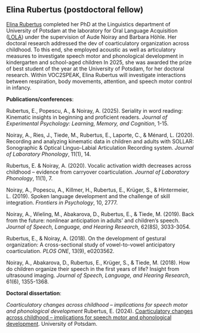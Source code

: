## Elina Rubertus (postdoctoral fellow)

[Elina Rubertus](https://elinarubertus.github.io/) completed her PhD at the Linguistics department of University of Potsdam at the laboratory for Oral Language Acquisition ([LOLA](https://www.uni-potsdam.de/en/lola/index)) under the supervision of Aude Noiray and Barbara Höhle. Her doctoral research addressed the dev of coarticulatory organization across childhood. To this end, she employed acoustic as well as articulatory measures to investigate speech motor and phonological development in kindergarten and school-aged children
In 2025, she was awarded the prize of best student of the year at the University of Potsdam, for her doctoral research.
Within VOC2SPEAK, Elina Rubertus will investigate interactions between respiration, body movements, attention, and speech motor control in infancy.

**Publications/conferences**:

Rubertus, E., Popescu, A., & Noiray, A. (2025). Seriality in word reading: Kinematic insights in beginning and proficient readers. *Journal of Experimental Psychology: Learning, Memory, and Cognition*, 1-15.

Noiray, A., Ries, J., Tiede, M., Rubertus, E., Laporte, C., & Ménard, L. (2020). Recording and analyzing kinematic data in children and adults with SOLLAR: Sonographic & Optical Linguo-Labial Articulation Recording system. *Journal of Laboratory Phonology*, 11(1), 14.

Rubertus, E. & Noiray, A. (2020). Vocalic activation width decreases across childhood – evidence from carryover coarticulation. *Journal of Laboratory Phonology*, 11(1), 7.

Noiray, A., Popescu, A., Killmer, H., Rubertus, E., Krüger, S., & Hintermeier, L. (2019). Spoken language development and the challenge of skill integration. *Frontiers in Psychology*, 10, 2777.

Noiray, A., Wieling, M., Abakarova, D., Rubertus, E., & Tiede, M. (2019). Back from the future: nonlinear anticipation in adults’ and children’s speech. *Journal of Speech, Language, and Hearing Research*, 62(8S), 3033-3054.

Rubertus, E., & Noiray, A. (2018). On the development of gestural organization: A cross-sectional study of vowel-to-vowel anticipatory coarticulation. *PLOS ONE*, 13(9), e0203562.

Noiray, A., Abakarova, D., Rubertus, E., Krüger, S., & Tiede, M. (2018). How do children organize their speech in the first years of life? Insight from ultrasound imaging. *Journal of Speech, Language, and Hearing Research*, 61(6), 1355-1368.

**Doctoral dissertation**:

*Coarticulatory changes across childhood – implications for speech motor and phonological development*
Rubertus, E. (2024). [Coarticulatory changes across childhood – implications for speech motor and phonological development](https://publishup.uni-potsdam.de/frontdoor/index/index/start/2/rows/10/sortfield/score/sortorder/desc/searchtype/simple/query/rubertus/docId/63012). University of Potsdam.
